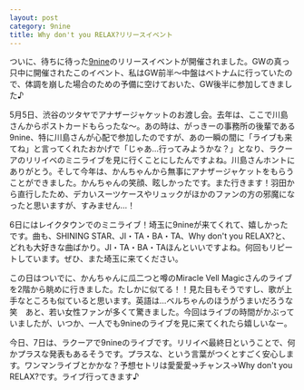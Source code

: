 ```yaml
---
layout: post
category: 9nine
title: Why don't you RELAX?リリースイベント
---
```

ついに、待ちに待った[9nine](https://9nine-fan.lespros.co.jp/)のリリースイベントが開催されました。GWの真っ只中に開催されたこのイベント、私はGW前半～中盤はベトナムに行っていたので、体調を崩した場合のための予備に空けておいた、GW後半に参加してきました♪

5月5日、渋谷のツタヤでアナザージャケットのお渡し会。去年は、ここで川島さんからポストカードもらったな～。あの時は、がっきーの事務所の後輩である9nine、特に川島さんが心配で参加したのですが、あの一瞬の間に「ライブも来てね」と言ってくれたおかげで「じゃあ…行ってみようかな？」となり、ラクーアのリリイベのミニライブを見に行くことにしたんですよね。川島さんホントにありがとう。そして今年は、かんちゃんから無事にアナザージャケットをもらうことができました。かんちゃんの笑顔、眩しかったです。また行きます！羽田から直行したため、デカいスーツケースやリュックがほかのファンの方の邪魔になったと思いますが、すみません…！

6日にはレイクタウンでのミニライブ！埼玉に9nineが来てくれて、嬉しかったです。曲も、SHINING STAR、JI・TA・BA・TA、Why don't you RELAX?と、どれも大好きな曲ばかり。JI・TA・BA・TAほんといいですよね。何回もリピートしています。ぜひ、また埼玉に来てください。

この日はついでに、かんちゃんに瓜二つと噂のMiracle Vell Magicさんのライブを2階から眺めに行きました。たしかに似てる！！見た目もそうですし、歌が上手なところも似ていると思います。英語は…ベルちゃんのほうがうまいだろうな笑　あと、若い女性ファンが多くて驚きました。今回はライブの時間がかぶっていましたが、いつか、一人でも9nineのライブを見に来てくれたら嬉しいなー。

今日、7日は、ラクーアで9nineのライブです。リリイベ最終日ということで、何かプラスな発表もあるそうです。プラスな、という言葉がつくとすごく安心します。ワンマンライブとかかな？予想セトリは愛愛愛→チャンス→Why don't you RELAX?です。ライブ行ってきます♪